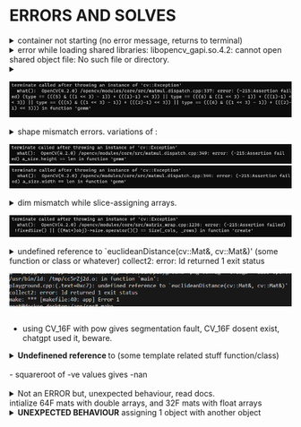 # ERRORS AND SOLVES

<details>
<summary>container not starting (no error message, returns to terminal)</summary>**SOLVE** : docker desktop is probably swithced off, switch it on
<br> 
</details>


<details><summary>error while loading shared libraries: libopencv_gapi.so.4.2: cannot open shared object file: No such file or directory.</summary>
**SOLVE** : although no indication, installing boost solves the problem (dependency issue): apt-get install -y libboost-all-dev  </details>

<details><summary>

![Alt text](./images/image.png)
  
  </summary>

 the huge assert  expression evaluates to : <code>( type == 5 || type == 6 || type == 13 || type == 14 ).</code>

 all the <code>&</code>s and <code>>></code>'s and are <a href="https://www.geeksforgeeks.org/bitwise-operators-in-c-cpp/"> bitwise operations.</a>

 reffering back to <a href="https://gist.github.com/yangcha/38f2fa630e223a8546f9b48ebbb3e61a"> cv::Mat types </a> , and mapping the values 5, 6, 13, 14, we can see the types which are supported for the operation that gave the error. : i.e.

 | | C1 | C2 | C3 | C4
|---|---|---|---|---|
|CV_8U|	0|	8|	16|	24
|CV_8S|	1|	9|	17|	25
|CV_16U| 2|	10|	18|	26
|CV_16S| 3|	11|	19|	27
|CV_32S| 4|	12|	20|	28
|CV_32F| 5|	13|	21|	29
|CV_64F| 6|	14|	22|	30

according to the table, the operations are supported only for 1 channel and 2 channel operations for Floats, since matrices are 3 channels, we cant do a lot of such operations for image matrices directly, We will have to do it channel wise.
</details>

<details><summary> shape mismatch errors. variations of : 

![Alt text](./images/image-1.png)
![Alt text](./images/image-2.png)
</summary>

The Definition of a Mat <code>Mat testmat = Mat(1, 5, CV_32FC1, Scalar(2));</code> is done as (rows, columns, type, value), but the <code>Mat.size()</code> function returns dims as [columns x rows], which causes a lot of confusion. check how the shape of the matrices look when they are multiplied, in the below image. 

Try all possible combinations if youre bugged out, i.e a.t x b, a x b.t , a x b , a.t x b.t , and similarly for b'' first and 'a' second 

</details>
<details><summary> dim mismatch while slice-assigning arrays.

![Alt text](./images/image-3.png)
</summary>

It is due to mentioning the dimentions dont allign , when trying to make assignments to matrices with other matrices
```cpp
cout << "\n\n\n" << procChannels[ch].size() << " " << procChannels[ch].type() << "  .copyTo( " << outChannels[ch](roi).size() << " " << outChannels[ch](roi).type();
    procChannels[ch].copyTo(outChannels[ch](roi));
```
![Alt text](./images/image-4.png)
</details>

<details>
<summary>undefined reference to `euclideanDistance(cv::Mat&, cv::Mat&)' (some function or class or whatever)
collect2: error: ld returned 1 exit status<br>

![Alt text](./images/image-5.png)</summary>
<br>
You probably didnt add the relavent complimentary cpp files for compiation in the ''' g++ ... ''' command in the Makefile. <b> If you are using the function from some other cpp file, add those files as well in g++ command in the makefile</b>
<br>
</details>

- using CV_16F with pow gives segmentation fault, CV_16F dosent exist, chatgpt used it, beware.

<details>
<summary> <b>Undefinened reference </b>to (some template related stuff function/class) </summary>
<br>
<b> ALL TEMPLATE CLASSES/FUNCTIONS MUST BE DEFINED IN THE HEADER </b><br>
refer this <a href="https://isocpp.org/wiki/faq/templates#templates-defn-vs-decl"> template functions/classes declaration/definition in headers.</a><br><br>
</details>
<br>
- squareroot of -ve values gives -nan 
<br><br>
<details>
<summary> Not an ERROR but, unexpected behaviour, read docs. <br> intialize 64F mats with double arrays, and 32F mats with float arrays</summary>

```cpp
float a[5] = {1, 1,  1, 1, 1};
double b[5] = {3, 2, 0, 4, 8};

cv::Mat temp1 = cv::Mat(1, 5, CV_32FC1, a);
cv::Mat temp2 = cv::Mat(1, 5, CV_64FC1, a);
cv::Mat temp3 = cv::Mat(1, 5, CV_32FC1, b);
cv::Mat temp4 = cv::Mat(1, 5, CV_64FC1, b);

std::cout << "\ntemp 1 :\t";
printmat(temp1, 8);
std::cout << "\ntemp 2 :\t";
printmat(temp2, 8);
std::cout << "\ntemp 3 :\t";
printmat(temp3, 8);
std::cout << "\ntemp 4 :\t";
printmat(temp4, 8);
```

![Alt text](./images/image-6.png)

</details>

<details>
<summary>
<b>UNEXPECTED BEHAVIOUR</b> assigning 1 object with another object</summary>

```cpp
std::vector<double> a(10,0);
tempMat = cv::Mat(a) //UNEXPECTED BEHAVIOUR. A MIGHT DIE BEFORE tempMat WHICH WILL FILL tempMat with junk, BE VERY CAREFULE
```
In the above example, a mat is initialized using a vector. The mat can exhibit UNEXPECTED BEHAVIOUR in the following scenarios: <br><br>
if 'a' goes out of scope before tempMat does. <br><br>eg : if the assignment is done inside an if-block-scope where 'a' was declared, then 'a' will die when the if-block-scope and tempMat will exhibit UNEXPECTED BEHAVIOUR if accessed after the if-block-scope ends.<br><br>

A less obvious situation is if tempMat was passed to a function as a reference, for alteration. like so 

```cpp
void changeMat(cv::Mat &tempMat){
  std::vector<float> a(10, 0.0f);
  tempMat = cv::Mat(a);
}

int main(){
  cv::Mat temp{};
  changeMat(temp);
  printf("unexpected behaviour %f", temp.at<double>(0)); // you never know what the value of temp[0] will be due to UNEXPECTED BEHAVIOUR
}
```

when i came across this behaviour, the first row of the mat alone was filled with junk, when printed out of scope. Inside the scope , it matched the vector's values.

<b> SOLUTION </b><br><br>

```cpp
void changeMat(cv::Mat &tempMat){
  std::vector<float> a(10, 0.0f);
  cv::Mat(a).copyTo(tempMat) // copyTo copies the values only, does not deal with the assignee's adress.
}

int main(){
  cv::Mat temp{};
  changeMat(temp);
  printf("unexpected behaviour %f", temp.at<double>(0)); // you never know what the value of temp[0] will be due to UNEXPECTED BEHAVIOUR
}
```
<b> MAKE SURE YOU ASSIGN VALUES, AND NOT REFERENCE/POINTERS.
</details>


